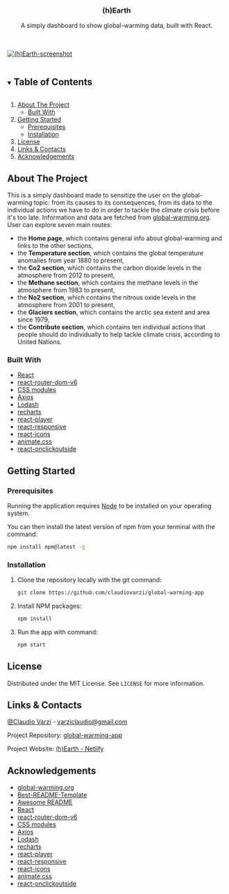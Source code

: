 <p align="center">
  
  <h3 align="center">(h)Earth</h3>

  <p align="center">
    A simply dashboard to show global-warming data, built with React. </p>

  <br>
  <br>

  <a href="https://github.com/claudiovarzi/global-warming-app">
    <img src="src/assets/img/dashboard_screenshot.jpg" alt="(h)Earth-screenshot">
  </a>
</p>

<details open="open">
  <summary><h2 style="display: inline-block">Table of Contents</h2></summary>
  <ol>
    <li>
      <a href="#about-the-project">About The Project</a>
      <ul>
        <li><a href="#built-with">Built With</a></li>
      </ul>
    </li>
    <li>
      <a href="#getting-started">Getting Started</a>
      <ul>
        <li><a href="#prerequisites">Prerequisites</a></li>
        <li><a href="#installation">Installation</a></li>
      </ul>
    </li>
    <li><a href="#license">License</a></li>
    <li><a href="#links-contacts">Links & Contacts</a></li>
    <li><a href="#acknowledgements">Acknowledgements</a></li>
  </ol>
</details>

## About The Project

This is a simply dashboard made to sensitize the user on the global-warming topic: from its causes to its consequences, from its data to the individual actions we have to do in order to tackle the climate crisis before it's too late. Information and data are fetched from [global-warming.org](https://global-warming.org/).
User can explore seven main routes:

<ul>
<li>the <strong>Home page</strong>, which contains general info about global-warming and links to the other sections,</li>

<li>the <strong>Temperature section</strong>, which contains the global temperature anomalies from year 1880 to present, </li>

<li>the <strong>Co2 section</strong>, which contains the carbon dioxide levels in the atmosphere from 2012 to present, </li>

<li>the <strong>Methane section</strong>, which contains the methane levels in the atmosphere from 1983 to present, </li>

<li>the <strong>No2 section</strong>, which contains the nitrous oxide levels in the atmosphere from 2001 to present, </li>

<li>the <strong>Glaciers section</strong>, which contains the arctic sea extent and area since 1979, </li>

<li>the <strong>Contribute section</strong>, which contains ten individual actions that people should do individually to help tackle climate crisis, according to United Nations.</li>
</ul>

### Built With

- [React](https://it.reactjs.org/)
- [react-router-dom-v6](https://reactrouter.com/docs/en/v6/upgrading/v5)
- [CSS modules](https://github.com/css-modules/css-modules)
- [Axios](https://github.com/axios/axios)
- [Lodash](https://github.com/lodash/lodash)
- [recharts](https://github.com/recharts/recharts)
- [react-player](https://github.com/cookpete/react-player)
- [react-responsive](https://www.npmjs.com/package/react-responsive)
- [react-icons](https://react-icons.github.io/react-icons/)
- [animate.css](https://github.com/animate-css/animate.css)
- [react-onclickoutside](https://github.com/Pomax/react-onclickoutside)

## Getting Started

### Prerequisites

Running the application requires [Node](https://nodejs.org/en/) to be installed on your operating system.

You can then install the latest version of npm from your terminal with the command:

```sh
npm install npm@latest -g
```

### Installation

1. Clone the repository locally with the git command:

   ```sh
   git clone https://github.com/claudiovarzi/global-warming-app
   ```

2. Install NPM packages:

   ```sh
   npm install
   ```

3. Run the app with command:

   ```sh
   npm start
   ```

## License

Distributed under the MIT License. See `LICENSE` for more information.

## Links & Contacts

[@Claudio Varzi](https://www.linkedin.com/in/claudiovarzi/) - varziclaudio@gmail.com

Project Repository: [global-warming-app](https://github.com/claudiovarzi/global-warming-app)

Project Website: [(h)Earth - Netlify]()

## Acknowledgements

- [global-warming.org](https://global-warming.org/)
- [Best-README-Template](https://github.com/othneildrew/Best-README-Template)
- [Awesome README](https://github.com/matiassingers/awesome-readme)
- [React](https://it.reactjs.org/)
- [react-router-dom-v6](https://reactrouter.com/docs/en/v6/upgrading/v5)
- [CSS modules](https://github.com/css-modules/css-modules)
- [Axios](https://github.com/axios/axios)
- [Lodash](https://github.com/lodash/lodash)
- [recharts](https://github.com/recharts/recharts)
- [react-player](https://github.com/cookpete/react-player)
- [react-responsive](https://www.npmjs.com/package/react-responsive)
- [react-icons](https://react-icons.github.io/react-icons/)
- [animate.css](https://github.com/animate-css/animate.css)
- [react-onclickoutside](https://github.com/Pomax/react-onclickoutside)

